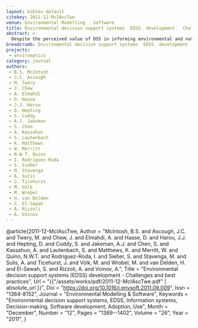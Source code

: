 ```yaml
---
layout: bibtex-default
citekey: 2011-12-McIAscTwe
venue: Environmental Modelling   Software
title: Environmental decision support systems  EDSS  development   Challenges and best practices (2011)
abstract: >-
  Despite the perceived value of DSS in informing environmental and natural resource management, DSS tools often fail to be adopted by intended end users. By drawing together the experience of a global group of EDSS developers, we have identified and assessed key challenges in EDSS development and offer recommendations to resolve them. Challenges related to engaging end users in EDSS development emphasise the need for a participatory process that embraces end users and stakeholders throughout the design and development process. Adoption challenges concerned with individual and organisational capacities to use EDSS and the match between EDSS and organisational goals can be overcome through the use of an internal champion to promote the EDSS at different levels of a target organisation; co-ordinate and build capacity within the organisation, and; ensure that developers maintain focus on developing EDSS which are relatively easy and inexpensive to use and update (and which are perceived as such by the target users). Significant challenges exist in relation to ensuring EDSS longevity and financial sustainability. Such business challenges may be met through planning and design that considers the long-term costs of training, support, and maintenance; revenue generation and licensing by instituting processes which support communication and interactions; and by employing software technology which enables easy model expansion and re use to gain an economy of scale and reduce development costs. A final group of perhaps more problematic challenges relate to how the success of EDSS ought to be evaluated. Whilst success can be framed relatively easily in terms of interactions with end users, difficulties of definition and measurability emerge in relation to the extent to which EDSS achieve intended outcomes. To tackle the challenges described, the authors provide a set of best practice recommendations concerned with promoting design for ease of use, design for usefulness, establishing trust and credibility, promoting EDSS acceptance, and starting simple and small in functionality terms. Following these recommendations should enhance the achievement of successful EDSS adoption, but more importantly, help facilitate the achievement of desirable social and environmental outcomes.
breadcrumb: Environmental decision support systems  EDSS  development   Challenges and best practices (2011)
projects:
 - enviromatics
category: journal
authors:
 - B.S. McIntosh 
 - J.C. Ascough 
 - M. Twery 
 - J. Chew 
 - A. Elmahdi 
 - D. Haase 
 - J.J. Harou 
 - D. Hepting 
 - S. Cuddy 
 - A.J. Jakeman 
 - S. Chen 
 - A. Kassahun 
 - S. Lautenbach 
 - K. Matthews 
 - W. Merritt 
 - N.W.T. Quinn 
 - I. Rodriguez-Roda 
 - S. Sieber 
 - M. Stavenga 
 - A. Sulis 
 - J. Ticehurst 
 - M. Volk 
 - M. Wrobel 
 - H. van Delden 
 - S. El-Sawah 
 - A. Rizzoli 
 - A. Voinov 
---
```

@article{2011-12-McIAscTwe,
	Author =  "McIntosh, B.S. and Ascough, J.C. and Twery, M. and Chew, J. and Elmahdi, A. and Haase, D. and Harou, J.J. and Hepting, D. and Cuddy, S. and Jakeman, A.J. and Chen, S. and Kassahun, A. and Lautenbach, S. and Matthews, K. and Merritt, W. and Quinn, N.W.T. and Rodriguez-Roda, I. and Sieber, S. and Stavenga, M. and Sulis, A. and Ticehurst, J. and Volk, M. and Wrobel, M. and van Delden, H. and El-Sawah, S. and Rizzoli, A. and Voinov, A.",
	Title =  "Environmental decision support systems (EDSS) development - Challenges and best practices",
	Url = \"{{"/assets/works/pdf/2011-12-McIAscTwe.pdf" | absolute_url }}\",
	Doi =  "https://doi.org/10.1016/j.envsoft.2011.09.009",
	Issn =  "1364-8152",
	Journal =  "Environmental Modelling \& Software",
	Keywords =  "Environmental decision support systems, EDSS, Information systems, Decision-making, Software development, Adoption, Use",
	Month =  "December",
	Number =  "12",
	Pages =  "1389--1402",
	Volume =  "26",
	Year =  "2011",
}
